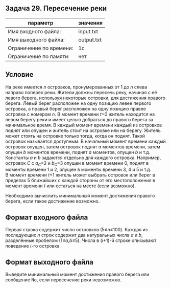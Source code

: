 ## Задача 29. Пересечение реки

| параметр  | значения  |
|---|---|
| Имя входного файла:     | input.txt     |
| Имя выходного файла:    | output.txt    |
| Ограничение по времени: | 1c            |
| Ограничение по памяти:  | нет           |

## Условие

На реке имеется <span style="white-space: nowrap">_n_</span> островков, пронумерованных от 1 до <span style="white-space: nowrap">_n_</span> слева направо поперёк реки. Жители должны пересечь реку, начиная с её левого берега, используя некоторые островки, для достижения правого берега. Левый берег расположен на одну позицию левее первого островка, а правый берег расположен на одну позицию правее островка с номером <span style="white-space: nowrap">_n_</span>. В момент времени <span style="white-space: nowrap">_t_=0</span> житель находится на левом берегу реки и имеет целью добраться до правого берега за минимальное время. В каждый момент времени каждый из островков поднят или опущен и житель стоит на островке или на берегу. Житель может стоять на островке только тогда, когда он поднят. Такой островок называется доступным. В начальный момент времени каждый островок опущен, затем островок поднят <span style="white-space: nowrap">_a_</span> моментов времени, затем опущен <span style="white-space: nowrap">_b_</span> моментов времени, поднят <span style="white-space: nowrap">_a_</span> моментов, опущен <span style="white-space: nowrap">_b_</span> <span style="white-space: nowrap">и т.д.</span> Константы <span style="white-space: nowrap">_a_</span> и <span style="white-space: nowrap">_b_</span> задаются отдельно для каждого островка. Например, островок <span style="white-space: nowrap">_C_</span> с <span style="white-space: nowrap">_a_<sub>_C_</sub>=2</span> и <span style="white-space: nowrap">_b_<sub>_C_</sub>=3</span> опущен в момент времени 0, поднят в моменты времени 1 и 2, опущен в моменты времени 3, 4 и 5 <span style="white-space: nowrap">и т.д.</span> В момент времени <span style="white-space: nowrap">_t_+1</span> житель может выбрать островок или берег в пределах 5 ближайших с каждой стороны от его местоположения в момент времени <span style="white-space: nowrap">_t_</span> или остаться на месте (если возможно).

Необходимо вычислить минимальный момент достижения правого берега, если такое достижение возможно.

## Формат входного файла

Первая строка содержит число островков (<span style="white-space: nowrap">5≤*n*≤100</span>). Каждая из последующих <span style="white-space: nowrap">_n_</span> строк содержит два натуральных числа <span style="white-space: nowrap">_a_</span> и <span style="white-space: nowrap">_b_</span>, разделённые пробелом (<span style="white-space: nowrap">1≤*a*,*b*≤5</span>). Числа в (<span style="white-space: nowrap">_i_+1</span>)-й строке описывают поведение <span style="white-space: nowrap">_i_</span>-го островка.

## Формат выходного файла

Выведите минимальный момент достижения правого берега или сообщение <span style="font-family: monospace">No</span>, если пересечение реки невозможно.
